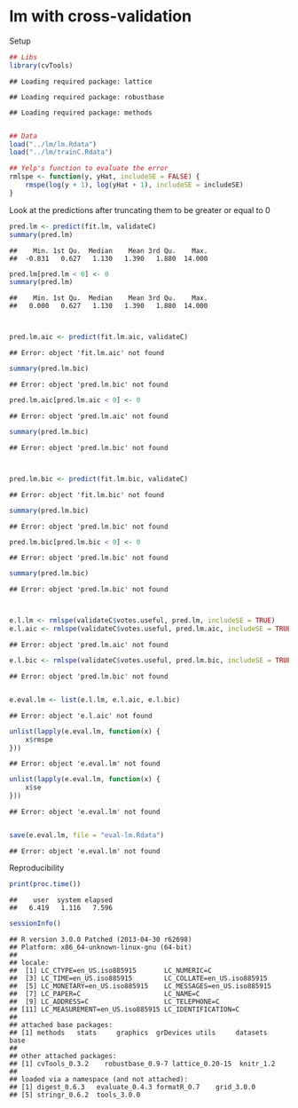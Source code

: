 lm with cross-validation
=======================

Setup

```r
## Libs
library(cvTools)
```

```
## Loading required package: lattice
```

```
## Loading required package: robustbase
```

```
## Loading required package: methods
```

```r

## Data
load("../lm/lm.Rdata")
load("../lm/trainC.Rdata")

## Yelp's function to evaluate the error
rmlspe <- function(y, yHat, includeSE = FALSE) {
    rmspe(log(y + 1), log(yHat + 1), includeSE = includeSE)
}
```



Look at the predictions after truncating them to be greater or equal to 0


```r
pred.lm <- predict(fit.lm, validateC)
summary(pred.lm)
```

```
##    Min. 1st Qu.  Median    Mean 3rd Qu.    Max. 
##  -0.831   0.627   1.130   1.390   1.880  14.000
```

```r
pred.lm[pred.lm < 0] <- 0
summary(pred.lm)
```

```
##    Min. 1st Qu.  Median    Mean 3rd Qu.    Max. 
##   0.000   0.627   1.130   1.390   1.880  14.000
```

```r


pred.lm.aic <- predict(fit.lm.aic, validateC)
```

```
## Error: object 'fit.lm.aic' not found
```

```r
summary(pred.lm.bic)
```

```
## Error: object 'pred.lm.bic' not found
```

```r
pred.lm.aic[pred.lm.aic < 0] <- 0
```

```
## Error: object 'pred.lm.aic' not found
```

```r
summary(pred.lm.bic)
```

```
## Error: object 'pred.lm.bic' not found
```

```r


pred.lm.bic <- predict(fit.lm.bic, validateC)
```

```
## Error: object 'fit.lm.bic' not found
```

```r
summary(pred.lm.bic)
```

```
## Error: object 'pred.lm.bic' not found
```

```r
pred.lm.bic[pred.lm.bic < 0] <- 0
```

```
## Error: object 'pred.lm.bic' not found
```

```r
summary(pred.lm.bic)
```

```
## Error: object 'pred.lm.bic' not found
```

```r


e.l.lm <- rmlspe(validateC$votes.useful, pred.lm, includeSE = TRUE)
e.l.aic <- rmlspe(validateC$votes.useful, pred.lm.aic, includeSE = TRUE)
```

```
## Error: object 'pred.lm.aic' not found
```

```r
e.l.bic <- rmlspe(validateC$votes.useful, pred.lm.bic, includeSE = TRUE)
```

```
## Error: object 'pred.lm.bic' not found
```

```r

e.eval.lm <- list(e.l.lm, e.l.aic, e.l.bic)
```

```
## Error: object 'e.l.aic' not found
```

```r
unlist(lapply(e.eval.lm, function(x) {
    x$rmspe
}))
```

```
## Error: object 'e.eval.lm' not found
```

```r
unlist(lapply(e.eval.lm, function(x) {
    x$se
}))
```

```
## Error: object 'e.eval.lm' not found
```

```r

save(e.eval.lm, file = "eval-lm.Rdata")
```

```
## Error: object 'e.eval.lm' not found
```


Reproducibility

```r
print(proc.time())
```

```
##    user  system elapsed 
##   6.419   1.116   7.596
```

```r
sessionInfo()
```

```
## R version 3.0.0 Patched (2013-04-30 r62698)
## Platform: x86_64-unknown-linux-gnu (64-bit)
## 
## locale:
##  [1] LC_CTYPE=en_US.iso885915       LC_NUMERIC=C                  
##  [3] LC_TIME=en_US.iso885915        LC_COLLATE=en_US.iso885915    
##  [5] LC_MONETARY=en_US.iso885915    LC_MESSAGES=en_US.iso885915   
##  [7] LC_PAPER=C                     LC_NAME=C                     
##  [9] LC_ADDRESS=C                   LC_TELEPHONE=C                
## [11] LC_MEASUREMENT=en_US.iso885915 LC_IDENTIFICATION=C           
## 
## attached base packages:
## [1] methods   stats     graphics  grDevices utils     datasets  base     
## 
## other attached packages:
## [1] cvTools_0.3.2    robustbase_0.9-7 lattice_0.20-15  knitr_1.2       
## 
## loaded via a namespace (and not attached):
## [1] digest_0.6.3   evaluate_0.4.3 formatR_0.7    grid_3.0.0    
## [5] stringr_0.6.2  tools_3.0.0
```

